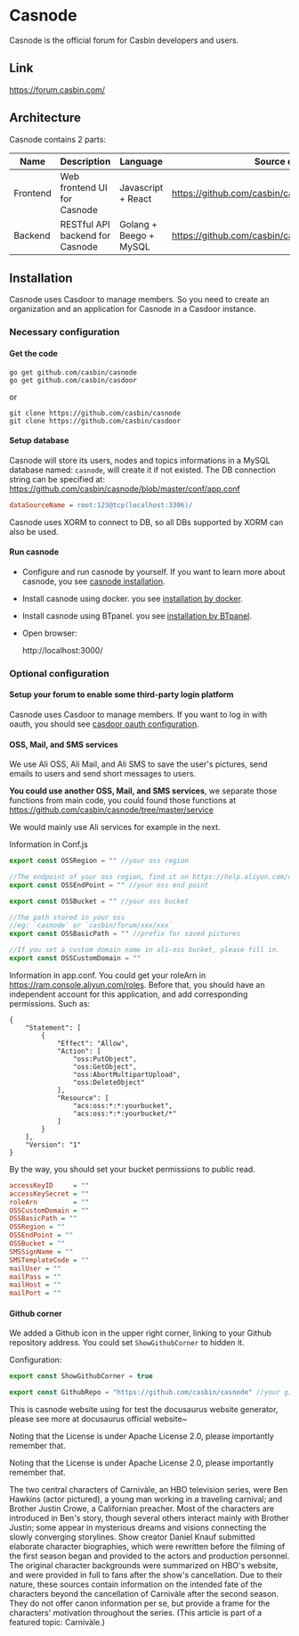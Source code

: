 Casnode
====

Casnode is the official forum for Casbin developers and users. 

## Link

https://forum.casbin.com/

## Architecture

Casnode contains 2 parts:

Name | Description | Language | Source code
----|------|----|----
Frontend | Web frontend UI for Casnode | Javascript + React | https://github.com/casbin/casnode/tree/master/web 
Backend | RESTful API backend for Casnode | Golang + Beego + MySQL | https://github.com/casbin/casnode 

## Installation
Casnode uses Casdoor to manage members. So you need to create an organization and an application for Casnode in a Casdoor instance.
### Necessary configuration 

#### Get the code

```shell
go get github.com/casbin/casnode
go get github.com/casbin/casdoor
```
or
```shell
git clone https://github.com/casbin/casnode
git clone https://github.com/casbin/casdoor
```

#### Setup database

Casnode will store its users, nodes and topics informations in a MySQL database named: `casnode`, will create it if not existed. The DB connection string can be specified at: https://github.com/casbin/casnode/blob/master/conf/app.conf

```ini
dataSourceName = root:123@tcp(localhost:3306)/
```

Casnode uses XORM to connect to DB, so all DBs supported by XORM can also be used.

#### Run casnode
  - Configure and run casnode by yourself. If you want to learn more about casnode, you see [casnode installation](https://casnode.org/docs/installation).
  - Install casnode using docker. you see [installation by docker](https://casnode.org/docs/Docker).
  - Install casnode using BTpanel. you see [installation by BTpanel](https://casnode.org/docs/BTpanel).
  - Open browser:

    http://localhost:3000/

### Optional configuration 

#### Setup your forum to enable some third-party login platform

  Casnode uses Casdoor to manage members. If you want to log in with oauth, you should see [casdoor oauth configuration](https://casdoor.org/docs/provider/OAuth).

#### OSS, Mail, and SMS services

   We use Ali OSS, Ali Mail, and Ali SMS to save the user's pictures, send emails to users and send short messages to users.

   **You could use another OSS, Mail, and SMS services**, we separate those functions from main code, you could found those functions at https://github.com/casbin/casnode/tree/master/service

   We would mainly use Ali services for example in the next.

   Information in Conf.js

   ```javascript
  export const OSSRegion = "" //your oss region

  //The endpoint of your oss region, find it on https://help.aliyun.com/document_detail/31837.html
  export const OSSEndPoint = "" //your oss end point

  export const OSSBucket = "" //your oss bucket

  //The path stored in your oss
  //eg: `casnode` or `casbin/forum/xxx/xxx`
  export const OSSBasicPath = "" //prefix for saved pictures 
  
  //If you set a custom domain name in ali-oss bucket, please fill in.
  export const OSSCustomDomain = ""
   ```

  Information in app.conf.
  You could get your roleArn in https://ram.console.aliyun.com/roles.
  Before that, you should have an independent account for this application, and add corresponding permissions.
  Such as:
  ```
  {
      "Statement": [
          {
              "Effect": "Allow",
              "Action": [
                  "oss:PutObject",
                  "oss:GetObject",
                  "oss:AbortMultipartUpload",
                  "oss:DeleteObject"
              ],
              "Resource": [
                  "acs:oss:*:*:yourbucket",
                  "acs:oss:*:*:yourbucket/*"
              ]
          }
      ],
      "Version": "1"
  }
  ```
  By the way, you should set your bucket permissions to public read.

  ```ini
  accessKeyID     = ""
  accessKeySecret = ""
  roleArn         = ""
  OSSCustomDomain = ""
  OSSBasicPath = ""
  OSSRegion = ""
  OSSEndPoint = ""
  OSSBucket = ""
  SMSSignName = ""
  SMSTemplateCode = ""
  mailUser = ""
  mailPass = ""
  mailHost = ""
  mailPort = ""
  ```

#### Github corner

We added a Github icon in the upper right corner, linking to your Github repository address.
You could set `ShowGithubCorner` to hidden it.

Configuration:

```javascript
export const ShowGithubCorner = true

export const GithubRepo = "https://github.com/casbin/casnode" //your github repository
```

This is casnode website using for test the docusaurus website generator, please see more at docusaurus official website~

Noting that the License is under Apache License 2.0, please importantly remember that.

Noting that the License is under Apache License 2.0, please importantly remember that.

The two central characters of Carnivàle, an HBO television series, were Ben Hawkins (actor pictured), a young man working in a traveling carnival; and Brother Justin Crowe, a Californian preacher. Most of the characters are introduced in Ben's story, though several others interact mainly with Brother Justin; some appear in mysterious dreams and visions connecting the slowly converging storylines. Show creator Daniel Knauf submitted elaborate character biographies, which were rewritten before the filming of the first season began and provided to the actors and production personnel. The original character backgrounds were summarized on HBO's website, and were provided in full to fans after the show's cancellation. Due to their nature, these sources contain information on the intended fate of the characters beyond the cancellation of Carnivàle after the second season. They do not offer canon information per se, but provide a frame for the characters' motivation throughout the series. (This article is part of a featured topic: Carnivàle.)